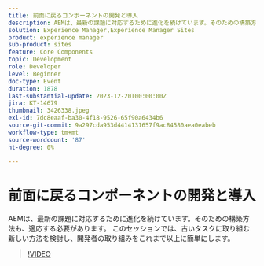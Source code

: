 ```yaml
---
title: 前面に戻るコンポーネントの開発と導入
description: AEMは、最新の課題に対応するために進化を続けています。そのための構築方法も、適応する必要があります。 このセッションでは、古いタスクに対する新しいアプローチ方法を検討します。 開発者の取り組みをこれまで以上に簡単にする。
solution: Experience Manager,Experience Manager Sites
product: experience manager
sub-product: sites
feature: Core Components
topic: Development
role: Developer
level: Beginner
doc-type: Event
duration: 1878
last-substantial-update: 2023-12-20T00:00:00Z
jira: KT-14679
thumbnail: 3426338.jpeg
exl-id: 7dc8eaaf-ba30-4f18-9526-65f90a6434b6
source-git-commit: 9a297cda953d4414131657f9ac84580aea0eabeb
workflow-type: tm+mt
source-wordcount: '87'
ht-degree: 0%

---
```


# 前面に戻るコンポーネントの開発と導入

AEMは、最新の課題に対応するために進化を続けています。そのための構築方法も、適応する必要があります。 このセッションでは、古いタスクに取り組む新しい方法を検討し、開発者の取り組みをこれまで以上に簡単にします。

>[!VIDEO](https://video.tv.adobe.com/v/3426338/?learn=on)
